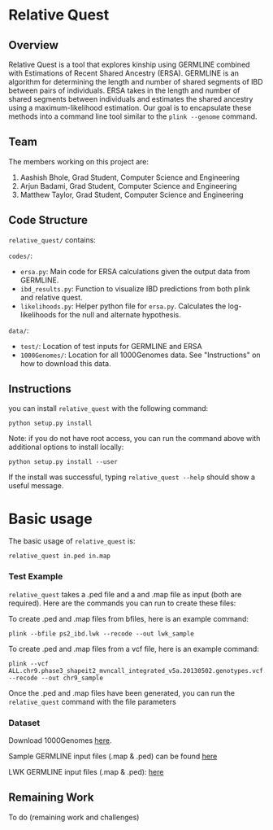 # Relative Quest

## Overview
Relative Quest is a tool that explores kinship using GERMLINE combined with Estimations of Recent Shared Ancestry (ERSA). GERMLINE is an algorithm for determining the length and number of shared segments of IBD between pairs of individuals. ERSA
takes in the length and number of shared segments between individuals and estimates the shared ancestry using a maximum-likelihood estimation. Our goal is to encapsulate these methods into a command line tool similar to the ```plink --genome``` command. 

## Team
The members working on this project are:
1. Aashish Bhole, Grad Student, Computer Science and Engineering
2. Arjun Badami, Grad Student, Computer Science and Engineering
3. Matthew Taylor, Grad Student, Computer Science and Engineering

## Code Structure
```relative_quest/``` contains:

```codes/```:

- ```ersa.py```: Main code for ERSA calculations given the output data from GERMLINE. 
- ```ibd_results.py```: Function to visualize IBD predictions from both plink and relative quest. 
- ```likelihoods.py```: Helper python file for `ersa.py`. Calculates the log-likelihoods for the null and alternate hypothesis. 

```data/```:

- ```test/```: Location of test inputs for GERMLINE and ERSA 
- ```1000Genomes/```: Location for all 1000Genomes data. See "Instructions" on how to download this data.

## Instructions

you can install `relative_quest` with the following command:

```
python setup.py install
```

Note: if you do not have root access, you can run the command above with additional options to install locally:
```
python setup.py install --user
```

If the install was successful, typing `relative_quest --help` should show a useful message.

# Basic usage

The basic usage of `relative_quest` is:

```
relative_quest in.ped in.map
```


### Test Example
`relative_quest` takes a .ped file and a and .map file as input (both are required). Here are the commands you can run
to create these files:

To create .ped and .map files from bfiles, here is an example command:
```
plink --bfile ps2_ibd.lwk --recode --out lwk_sample
```

To create .ped and .map files from a vcf file, here is an example command:
```
plink --vcf ALL.chr9.phase3_shapeit2_mvncall_integrated_v5a.20130502.genotypes.vcf.gz --recode --out chr9_sample
```

Once the .ped and .map files have been generated, you can run the `relative_quest` command with the file parameters
### Dataset

Download 1000Genomes [here](https://drive.google.com/file/d/1CPK7M0g62NIsAbrEgZ3WhLuMi04KhnXu/view?usp=sharing).

Sample GERMLINE input files (.map & .ped) can be found [here](https://drive.google.com/file/d/1Hzw5Z9CKX2gBfwGjbbKBB7des02fDM8y/view?usp=sharing)

LWK GERMLINE input files (.map & .ped): [here](https://drive.google.com/file/d/1ybhXOl5O1cu3g8gcYnR5w41RaI6PtfWS/view?usp=sharing)

## Remaining Work

To do (remaining work and challenges)
